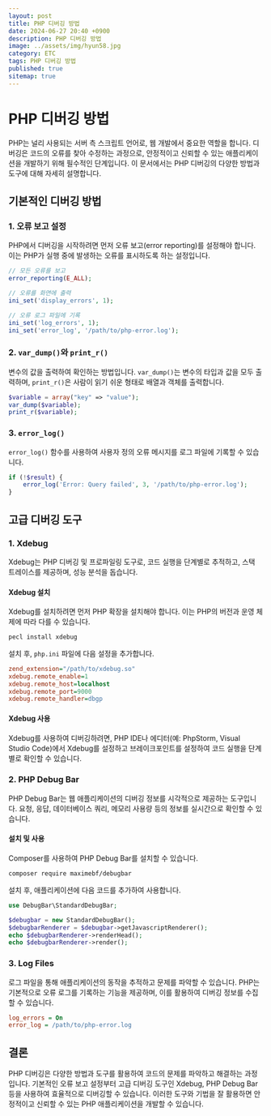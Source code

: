 ```yaml
---
layout: post
title: PHP 디버깅 방법
date: 2024-06-27 20:40 +0900
description: PHP 디버깅 방법
image: ../assets/img/hyun58.jpg
category: ETC
tags: PHP 디버깅 방법
published: true
sitemap: true
---
```


# PHP 디버깅 방법

PHP는 널리 사용되는 서버 측 스크립트 언어로, 웹 개발에서 중요한 역할을 합니다. 디버깅은 코드의 오류를 찾아 수정하는 과정으로, 안정적이고 신뢰할 수 있는 애플리케이션을 개발하기 위해 필수적인 단계입니다. 이 문서에서는 PHP 디버깅의 다양한 방법과 도구에 대해 자세히 설명합니다.

## 기본적인 디버깅 방법

### 1. 오류 보고 설정

PHP에서 디버깅을 시작하려면 먼저 오류 보고(error reporting)를 설정해야 합니다. 이는 PHP가 실행 중에 발생하는 오류를 표시하도록 하는 설정입니다.

```php
// 모든 오류를 보고
error_reporting(E_ALL);

// 오류를 화면에 출력
ini_set('display_errors', 1);

// 오류 로그 파일에 기록
ini_set('log_errors', 1);
ini_set('error_log', '/path/to/php-error.log');
```

### 2. `var_dump()`와 `print_r()`

변수의 값을 출력하여 확인하는 방법입니다. `var_dump()`는 변수의 타입과 값을 모두 출력하며, `print_r()`은 사람이 읽기 쉬운 형태로 배열과 객체를 출력합니다.

```php
$variable = array("key" => "value");
var_dump($variable);
print_r($variable);
```

### 3. `error_log()`

`error_log()` 함수를 사용하여 사용자 정의 오류 메시지를 로그 파일에 기록할 수 있습니다.

```php
if (!$result) {
    error_log('Error: Query failed', 3, '/path/to/php-error.log');
}
```

## 고급 디버깅 도구

### 1. Xdebug

Xdebug는 PHP 디버깅 및 프로파일링 도구로, 코드 실행을 단계별로 추적하고, 스택 트레이스를 제공하며, 성능 분석을 돕습니다.

#### Xdebug 설치

Xdebug를 설치하려면 먼저 PHP 확장을 설치해야 합니다. 이는 PHP의 버전과 운영 체제에 따라 다를 수 있습니다.

```sh
pecl install xdebug
```

설치 후, `php.ini` 파일에 다음 설정을 추가합니다.

```ini
zend_extension="/path/to/xdebug.so"
xdebug.remote_enable=1
xdebug.remote_host=localhost
xdebug.remote_port=9000
xdebug.remote_handler=dbgp
```

#### Xdebug 사용

Xdebug를 사용하여 디버깅하려면, PHP IDE나 에디터(예: PhpStorm, Visual Studio Code)에서 Xdebug를 설정하고 브레이크포인트를 설정하여 코드 실행을 단계별로 확인할 수 있습니다.

### 2. PHP Debug Bar

PHP Debug Bar는 웹 애플리케이션의 디버깅 정보를 시각적으로 제공하는 도구입니다. 요청, 응답, 데이터베이스 쿼리, 메모리 사용량 등의 정보를 실시간으로 확인할 수 있습니다.

#### 설치 및 사용

Composer를 사용하여 PHP Debug Bar를 설치할 수 있습니다.

```sh
composer require maximebf/debugbar
```

설치 후, 애플리케이션에 다음 코드를 추가하여 사용합니다.

```php
use DebugBar\StandardDebugBar;

$debugbar = new StandardDebugBar();
$debugbarRenderer = $debugbar->getJavascriptRenderer();
echo $debugbarRenderer->renderHead();
echo $debugbarRenderer->render();
```

### 3. Log Files

로그 파일을 통해 애플리케이션의 동작을 추적하고 문제를 파악할 수 있습니다. PHP는 기본적으로 오류 로그를 기록하는 기능을 제공하며, 이를 활용하여 디버깅 정보를 수집할 수 있습니다.

```ini
log_errors = On
error_log = /path/to/php-error.log
```

## 결론

PHP 디버깅은 다양한 방법과 도구를 활용하여 코드의 문제를 파악하고 해결하는 과정입니다. 기본적인 오류 보고 설정부터 고급 디버깅 도구인 Xdebug, PHP Debug Bar 등을 사용하여 효율적으로 디버깅할 수 있습니다. 이러한 도구와 기법을 잘 활용하면 안정적이고 신뢰할 수 있는 PHP 애플리케이션을 개발할 수 있습니다.
